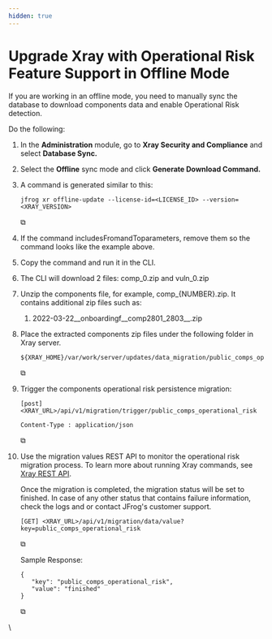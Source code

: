 ```yaml
---
hidden: true
---
```


# Upgrade Xray with Operational Risk Feature Support in Offline Mode

If you are working in an offline mode, you need to manually sync the database to download components data and enable Operational Risk detection.

Do the following:

1. In the **Administration** module, go to **Xray Security and Compliance** and select **Database Sync.**
2. Select the **Offline** sync mode and click **Generate Download Command.**
3.  A command is generated similar to this:

    ```
    jfrog xr offline-update --license-id=<LICENSE_ID> --version=<XRAY_VERSION>
    ```

    ⧉
4. If the command includesFromandToparameters, remove them so the command looks like the example above.
5. Copy the command and run it in the CLI.
6. The CLI will download 2 files: comp\_0.zip and vuln\_0.zip
7. Unzip the components file, for example, comp\_{NUMBER}.zip. It contains additional zip files such as:
   1. 2022-03-22\_\_onboardingf\_\_comp2801\_2803\_\_.zip
8.  Place the extracted components zip files under the following folder in Xray server.

    ```
    ${XRAY_HOME}/var/work/server/updates/data_migration/public_comps_operational_risk_files/
    ```

    ⧉
9.  Trigger the components operational risk persistence migration:

    ```
    [post] <XRAY_URL>/api/v1/migration/trigger/public_comps_operational_risk

    Content-Type : application/json
    ```

    ⧉
10. Use the migration values REST API to monitor the operational risk migration process. To learn more about running Xray commands, see [Xray REST API](https://jfrog.com/help/access?ft:clusterId=UUID-31c8b6b1-2d07-5418-5805-254fd4a703bc).

    Once the migration is completed, the migration status will be set to finished. In case of any other status that contains failure information, check the logs and or contact JFrog's customer support.

    ```
    [GET] <XRAY_URL>/api/v1/migration/data/value?key=public_comps_operational_risk
    ```

    ⧉

    Sample Response:

    ```
    {
       "key": "public_comps_operational_risk",
       "value": "finished"
    }
    ```

    ⧉

\
